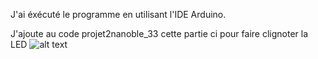 J'ai éxécuté le programme en utilisant l'IDE Arduino.

J'ajoute au code projet2nanoble_33 cette partie ci pour faire clignoter la LED 
 ![alt text](http://url/to/img.png)

